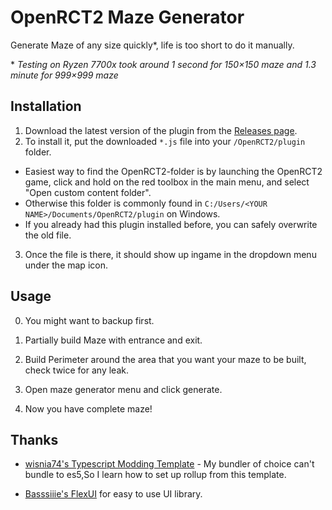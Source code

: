 # OpenRCT2 Maze Generator

Generate Maze of any size quickly*, life is too short to do it manually.

\* *Testing on Ryzen 7700x took around 1 second for 150×150 maze and 1.3 minute for 999×999 maze*

## Installation

1. Download the latest version of the plugin from
   the [Releases page]().
2. To install it, put the downloaded `*.js` file into your `/OpenRCT2/plugin` folder.

- Easiest way to find the OpenRCT2-folder is by launching the OpenRCT2 game, click and hold on the red toolbox in the
  main menu, and select "Open custom content folder".
- Otherwise this folder is commonly found in `C:/Users/<YOUR NAME>/Documents/OpenRCT2/plugin` on Windows.
- If you already had this plugin installed before, you can safely overwrite the old file.

3. Once the file is there, it should show up ingame in the dropdown menu under the map icon.

## Usage

0. You might want to backup first.

1. Partially build Maze with entrance and exit.

2. Build Perimeter around the area that you want your maze to be built, check twice for any leak.

3. Open maze generator menu and click generate.

4. Now you have complete maze!

## Thanks

- [wisnia74's Typescript Modding Template](https://github.com/wisnia74/openrct2-typescript-mod-template) - My bundler of
  choice can't bundle to es5,So I learn how to set up rollup from this template.

- [Basssiiie's FlexUI](https://github.com/Basssiiie/OpenRCT2-FlexUI) for easy to use UI library.
